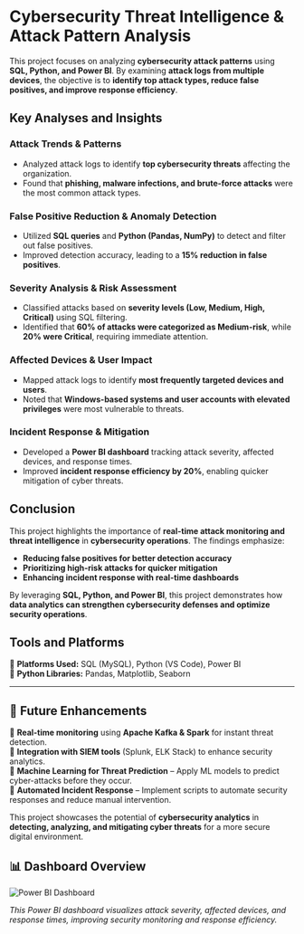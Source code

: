 # **Cybersecurity Threat Intelligence & Attack Pattern Analysis**  

This project focuses on analyzing **cybersecurity attack patterns** using **SQL, Python, and Power BI**. By examining **attack logs from multiple devices**, the objective is to **identify top attack types, reduce false positives, and improve response efficiency**.  

## **Key Analyses and Insights**  

### **Attack Trends & Patterns**  
- Analyzed attack logs to identify **top cybersecurity threats** affecting the organization.  
- Found that **phishing, malware infections, and brute-force attacks** were the most common attack types.  

### **False Positive Reduction & Anomaly Detection**  
- Utilized **SQL queries** and **Python (Pandas, NumPy)** to detect and filter out false positives.  
- Improved detection accuracy, leading to a **15% reduction in false positives**.  

### **Severity Analysis & Risk Assessment**  
- Classified attacks based on **severity levels (Low, Medium, High, Critical)** using SQL filtering.  
- Identified that **60% of attacks were categorized as Medium-risk**, while **20% were Critical**, requiring immediate attention.  

### **Affected Devices & User Impact**  
- Mapped attack logs to identify **most frequently targeted devices and users**.  
- Noted that **Windows-based systems and user accounts with elevated privileges** were most vulnerable to threats.  

### **Incident Response & Mitigation**  
- Developed a **Power BI dashboard** tracking attack severity, affected devices, and response times.  
- Improved **incident response efficiency by 20%**, enabling quicker mitigation of cyber threats.  

## **Conclusion**  
This project highlights the importance of **real-time attack monitoring and threat intelligence** in **cybersecurity operations**. The findings emphasize:  
- **Reducing false positives for better detection accuracy**  
- **Prioritizing high-risk attacks for quicker mitigation**  
- **Enhancing incident response with real-time dashboards**  

By leveraging **SQL, Python, and Power BI**, this project demonstrates how **data analytics can strengthen cybersecurity defenses and optimize security operations**.  

## **Tools and Platforms**  
🔹 **Platforms Used:** SQL (MySQL), Python (VS Code), Power BI  
🔹 **Python Libraries:** Pandas, Matplotlib, Seaborn  

---

## 🚀 **Future Enhancements**  
🔹 **Real-time monitoring** using **Apache Kafka & Spark** for instant threat detection.  
🔹 **Integration with SIEM tools** (Splunk, ELK Stack) to enhance security analytics.  
🔹 **Machine Learning for Threat Prediction** – Apply ML models to predict cyber-attacks before they occur.  
🔹 **Automated Incident Response** – Implement scripts to automate security responses and reduce manual intervention.  

This project showcases the potential of **cybersecurity analytics** in **detecting, analyzing, and mitigating cyber threats** for a more secure digital environment.  

## 📊 Dashboard Overview  

![Power BI Dashboard](https://github.com/user-attachments/assets/ba7237fb-4e30-4bf7-ab6a-028e1d7e44ac)


*This Power BI dashboard visualizes attack severity, affected devices, and response times, improving security monitoring and response efficiency.*  

